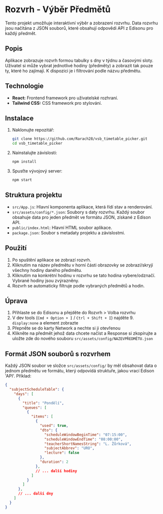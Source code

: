 # Rozvrh - Výběr Předmětů

Tento projekt umožňuje interaktivní výběr a zobrazení rozvrhu. Data rozvrhu jsou načítána z JSON souborů, které obsahují odpovědi API z Edisonu pro každý předmět.

## Popis

Aplikace zobrazuje rozvrh formou tabulky s dny v týdnu a časovými sloty. Uživatel si může vybrat jednotlivé hodiny (předměty) a zobrazit tak pouze ty, které ho zajímají. K dispozici je i filtrování podle názvu předmětu.

## Technologie

*   **React:** Frontend framework pro uživatelské rozhraní.
*   **Tailwind CSS:** CSS framework pro stylování.

## Instalace

1.  Naklonujte repozitář:
    ```bash
    git clone https://github.com/Rarach28/vsb_timetable_picker.git
    cd vsb_timetable_picker
    ```

2.  Nainstalujte závislosti:
    ```bash
    npm install
    ```

3.  Spusťte vývojový server:
    ```bash
    npm start
    ```

## Struktura projektu

*   `src/App.js`: Hlavní komponenta aplikace, která řídí stav a renderování.
*   `src/assets/config/*.json`: Soubory s daty rozvrhu. Každý soubor obsahuje data pro jeden předmět ve formátu JSON, získané z Edison API.
*   `public/index.html`: Hlavní HTML soubor aplikace.
*   `package.json`: Soubor s metadaty projektu a závislostmi.

## Použití

1.  Po spuštění aplikace se zobrazí rozvrh.
2.  Kliknutím na název předmětu v horní části obrazovky se zobrazí/skryjí všechny hodiny daného předmětu.
3.  Kliknutím na konkrétní hodinu v rozvrhu se tato hodina vybere/odznačí. Vybrané hodiny jsou zvýrazněny.
4.  Rozvrh se automaticky filtruje podle vybraných předmětů a hodin.

## Úprava

1. Přihlaste se do Edisonu a přejděte do Rozvrh > Volba rozvrhu
2. V dev tools (`Cmd + Option + I` / `Ctrl + Shift + I`) najděte 9. `display:none` a element zobrazte
3. Přepněte se do karty Network a nechte si ji otevřenou
4. Klikněte na předmět jehož data chcete načíst a Response si zkopírujte a uložte zde do nového souboru `src/assets/config/NAZEVPŘEDMĚTU.json`

## Formát JSON souborů s rozvrhem

Každý JSON soubor ve složce `src/assets/config/` by měl obsahovat data o jednom předmětu ve formátu, který odpovídá struktuře, jakou vrací Edison 'API'. Příklad:

```json
{
  "subjectScheduleTable": {
    "days": [
      {
        "title": "Pondělí",
        "queues": [
          {
            "items": [
              {
                "used": true,
                "dto": {
                  "scheduleWindowBeginTime": "07:15:00",
                  "scheduleWindowEndTime": "08:00:00",
                  "teacherShortNamesString": "L. Žůrková",
                  "subjectAbbrev": "URO",
                  "lecture": false
                },
                "duration": 2
              },
              // ... další hodiny
            ]
          }
        ]
      },
      // ... další dny
    ]
  }
}
